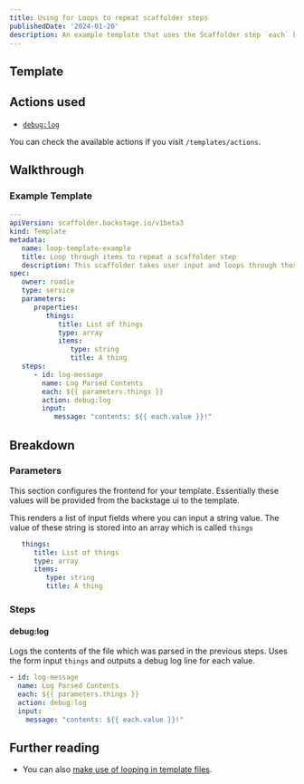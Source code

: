 ```yaml
---
title: Using for Loops to repeat scaffolder steps
publishedDate: '2024-01-26'
description: An example template that uses the Scaffolder step `each` key word to repeat a step
---
```


## Template

## Actions used

- [`debug:log`](https://github.com/backstage/backstage/blob/54b9f073d13d878fce652c9ec8b8cdfc5fd85c6a/plugins/scaffolder-backend/src/scaffolder/actions/builtin/debug/log.ts)

You can check the available actions if you visit `/templates/actions`.

## Walkthrough

### Example Template

```yaml
---
apiVersion: scaffolder.backstage.io/v1beta3
kind: Template
metadata:
   name: loop-template-example
   title: Loop through items to repeat a scaffolder step
   description: This scaffolder takes user input and loops through those into a log output.
spec:
   owner: roadie
   type: service
   parameters:
      properties:
         things:
            title: List of things
            type: array
            items:
               type: string
               title: A thing
   steps:
      - id: log-message
        name: Log Parsed Contents
        each: ${{ parameters.things }}
        action: debug:log
        input:
           message: "contents: ${{ each.value }}!"
```

## Breakdown

### Parameters

This section configures the frontend for your template. Essentially these values will be provided from the backstage ui to the template.

This renders a list of input fields where you can input a string value. The value of these string is stored into an array which is called `things`

```yaml
   things:
      title: List of things
      type: array
      items:
         type: string
         title: A thing
```

### Steps

#### debug:log

Logs the contents of the file which was parsed in the previous steps. Uses the form input `things` and outputs a debug log line for each value.

```yaml
- id: log-message
  name: Log Parsed Contents
  each: ${{ parameters.things }}
  action: debug:log
  input:
    message: "contents: ${{ each.value }}!"
```

## Further reading

- You can also [make use of looping in template files](/docs/scaffolder/loops-in-templates/).
